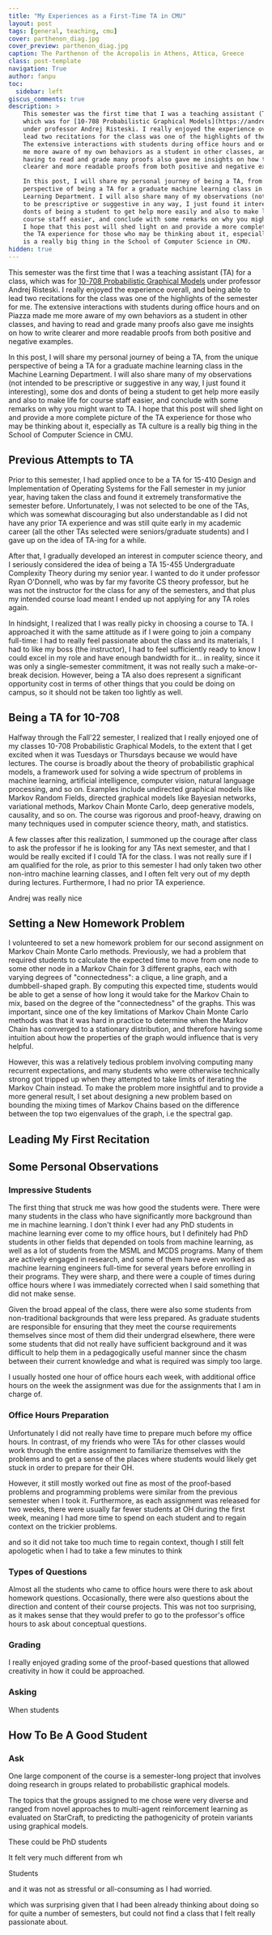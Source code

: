 ```yaml
---
title: "My Experiences as a First-Time TA in CMU"
layout: post
tags: [general, teaching, cmu]
cover: parthenon_diag.jpg
cover_preview: parthenon_diag.jpg
caption: The Parthenon of the Acropolis in Athens, Attica, Greece
class: post-template
navigation: True
author: fanpu
toc:
  sidebar: left
giscus_comments: true
description: >
    This semester was the first time that I was a teaching assistant (TA) for a class,
    which was for [10-708 Probabilistic Graphical Models](https://andrejristeski.github.io/10708-S23/)
    under professor Andrej Risteski. I really enjoyed the experience overall, and being able to
    lead two recitations for the class was one of the highlights of the semester for me. 
    The extensive interactions with students during office hours and on Piazza made
    me more aware of my own behaviors as a student in other classes, and
    having to read and grade many proofs also gave me insights on how to write
    clearer and more readable proofs from both positive and negative examples.

    In this post, I will share my personal journey of being a TA, from the unique
    perspective of being a TA for a graduate machine learning class in the Machine
    Learning Department. I will also share many of my observations (not intended
    to be prescriptive or suggestive in any way, I just found it interesting), some dos and
    donts of being a student to get help more easily and also to make life for
    course staff easier, and conclude with some remarks on why you might want to TA.
    I hope that this post will shed light on and provide a more complete picture of
    the TA experience for those who may be thinking about it, especially as TA culture
    is a really big thing in the School of Computer Science in CMU.
hidden: true
---
```

This semester was the first time that I was a teaching assistant (TA) for a
class, which was for [10-708 Probabilistic Graphical
Models](https://andrejristeski.github.io/10708-S23/) under professor Andrej
Risteski. I really enjoyed the experience overall, and being able to lead two
recitations for the class was one of the highlights of the semester for me.  The
extensive interactions with students during office hours and on Piazza made me
more aware of my own behaviors as a student in other classes, and having to read
and grade many proofs also gave me insights on how to write clearer and more
readable proofs from both positive and negative examples.

In this post, I will share my personal journey of being a TA, from the unique
perspective of being a TA for a graduate machine learning class in the Machine
Learning Department. I will also share many of my observations (not intended
to be prescriptive or suggestive in any way, I just found it interesting), some dos and
donts of being a student to get help more easily and also to make life for
course staff easier, and conclude with some remarks on why you might want to TA.
I hope that this post will shed light on and provide a more complete picture of
the TA experience for those who may be thinking about it, especially as TA culture
is a really big thing in the School of Computer Science in CMU.

## Previous Attempts to TA
Prior to this semester, I had applied once to be a TA for 15-410 Design and Implementation of 
Operating Systems for the Fall semester in my junior year, having taken the class
and found it extremely transformative the semester before. Unfortunately, I was
not selected to be one of the TAs, which was somewhat discouraging but also understandable
as I did not have any prior TA experience and was still quite early in my academic career
(all the other TAs selected were seniors/graduate students) and I gave up on the
idea of TA-ing for a while.

After that, I gradually developed an interest in computer science theory, and I seriously
considered the idea of being a TA 15-455 Undergraduate Complexity Theory during my senior
year. I wanted to do it under professor Ryan O'Donnell, who was by far my favorite
CS theory professor, but he was not the instructor for the class for any of the semesters,
and that plus my intended course load meant I ended up not applying for any TA roles again.

In hindsight, I realized that I was really picky in choosing a course to TA. 
I approached it with the same attitude as if I were going to join a company full-time: I had to
really feel passionate about the class and its materials, I had to like my boss
(the instructor), I had to feel sufficiently ready to know I could excel in my
role and have enough bandwidth for it... in reality, since it was only a
single-semester commitment, it was not really such a make-or-break decision. However,
being a TA also does represent a significant opportunity cost in terms of other things
that you could be doing on campus, so it should not be taken too lightly as well.

## Being a TA for 10-708
Halfway through the Fall'22 semester, I realized that I really enjoyed one of my
classes 10-708 Probabilistic Graphical Models, to the extent that I get excited
when it was Tuesdays or Thursdays because we would have lectures.  The course is
broadly about the theory of probabilistic graphical models, a framework used for
solving a wide spectrum of problems in machine learning, artificial
intelligence, computer vision, natural language processing, and so on. Examples
include undirected graphical models like Markov Random Fields, directed
graphical models like Bayesian networks, variational methods, Markov Chain Monte
Carlo, deep generative models, causality, and so on. The course was rigorous and
proof-heavy, drawing on many techniques used in computer science theory, math,
and statistics.

A few classes after this realization, I summoned up the courage after class to
ask the professor if he is looking for any TAs next semester, and that I would
be really excited if I could TA for the class. I was not really sure if I am
qualified for the role, as prior to this semester I had only taken two other
non-intro machine learning classes, and I often felt very out of my depth during
lectures. Furthermore, I had no prior TA experience. 

Andrej was really nice 

## Setting a New Homework Problem
I volunteered to set a new homework problem for our second assignment
on Markov Chain Monte Carlo methods. Previously, we had a problem
that required students to calculate the expected time to move 
from one node to some other node in a Markov Chain for 3 different graphs,
each with varying degrees of "connectedness": a clique, a line graph,
and a dumbbell-shaped graph. By computing this expected time,
students would be able to get a sense of how long it would take for
the Markov Chain to mix, based on the degree of the "connectedness" of the
graphs. This was important, since one of the key limitations of
Markov Chain Monte Carlo methods was that it was hard in practice to determine
when the Markov Chain has converged to a stationary distribution, and therefore
having some intuition about how the properties of the graph would influence that
is very helpful.

However, this was a relatively tedious problem involving computing many
recurrent expectations, and many students who were otherwise technically strong
got tripped up when they attempted to take limits of iterating the Markov Chain
instead. To make the problem more insightful and to provide a more general
result, I set about designing a new problem based on bounding
the mixing times of Markov Chains based on the difference between the
top two eigenvalues of the graph, i.e the spectral gap.



## Leading My First Recitation

## Some Personal Observations

### Impressive Students
The first thing that struck me was how good the students were. There were many
students in the class who have significantly more background than me in machine
learning. I don't think I ever had any PhD students in machine learning ever
come to my office hours, but I definitely had PhD students in other fields that
depended on tools from machine learning, as well as a lot of students from the MSML
and MCDS programs. Many of them are actively engaged in research,
and some of them have even worked as machine learning engineers full-time for
several years before enrolling in their programs. They were sharp, and there
were a couple of times during office hours where I was immediately corrected
when I said something that did not make sense.

Given the broad appeal of the class, there were also some students from
non-traditional backgrounds that were less prepared. As graduate students are
responsible for ensuring that they meet the course requirements themselves since
most of them did their undergrad elsewhere, there were some students that
did not really have sufficient background and it was difficult to help
them in a pedagogically useful manner since the chasm between their
current knowledge and what is required was simply too large.


I usually hosted one hour of office hours each week, with additional office
hours on the week the assignment was due for the assignments that I am in charge
of.

### Office Hours Preparation
Unfortunately I did not really have time to prepare much before my office hours.
In contrast, of my friends who were TAs for other classes would work through the entire
assignment to familiarize themselves with the problems and to get a sense of the
places where students would likely get stuck in order to prepare for their OH. 

However, it still mostly worked out fine as most of the proof-based problems
and programming problems were similar from the previous semester when I took it.
Furthermore, as
each assignment was released for two weeks, there were usually far fewer students
at OH during the first week, meaning I had more time to spend on each student
and to regain context on the trickier problems. 


and so it did not take too much time to regain context, though I still
felt apologetic when I had to take a few minutes to think 



### Types of Questions
Almost all the students who came to office hours were there to ask about
homework questions.  Occasionally, there were also questions about the direction
and content of their course projects. This was not too surprising,
as it makes sense that they would prefer to go to the professor's office hours
to ask about conceptual questions.

### Grading
I really enjoyed grading some of the proof-based questions that allowed creativity
in how it could be approached.

### Asking
When students 

## How To Be A Good Student

### Ask 


One large component of the
course is a semester-long project that involves doing research in groups related
to probabilistic graphical models.

<!-- I recall how when I was grading the student midway reports,  -->

The topics that the groups assigned to me chose were very diverse and
ranged from novel approaches to multi-agent reinforcement learning as evaluated
on StarCraft, to predicting the pathogenicity of protein variants using
graphical models. 


These could be PhD students

 It felt very much
different from wh


Students
<!-- We had a weekly hourly staff meeting, and used Slack for  -->



<!-- Back then, I was not entirely -->
<!-- sure whether he had a good impression of me, because I was always eating during class
(I had back-to-back classes before that and it was lunchtime) -->



<!-- (instead I took his classes 15-459 Quantum Computation and 15-751 A Theorist's Toolkit during
each of the semesters respectively), and I  -->


 and it was not as
stressful or all-consuming as I had worried. 



which was surprising given that I had been already thinking about doing so for quite
a number of semesters, but could not find a class that I felt really passionate about.


<!-- 
, which was surprising
given how it has been a while since I had wanted to try being a TA. -->